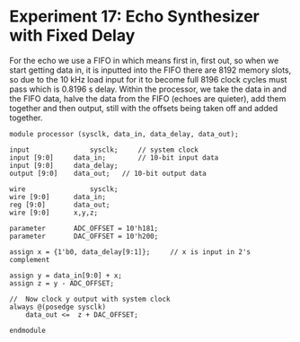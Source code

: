 # Experiment 17: Echo Synthesizer with Fixed Delay

For the echo we use a FIFO in which means first in, first out, so when we start getting data in, it is inputted into the FIFO there are 8192 memory slots, so due to the 10 kHz load input for it to become full 8196 clock cycles must pass which is 0.8196 s delay. Within the processor, we take the data in and the FIFO data, halve the data from the FIFO (echoes are quieter), add them together and then output, still with the offsets being taken off and added together. 

    module processor (sysclk, data_in, data_delay, data_out);

	input				sysclk;		// system clock
	input [9:0]		data_in;		// 10-bit input data
	input [9:0]		data_delay;
	output [9:0] 	data_out;	// 10-bit output data

	wire				sysclk;
	wire [9:0]		data_in;
	reg [9:0] 		data_out;
	wire [9:0]		x,y,z;

	parameter 		ADC_OFFSET = 10'h181;
	parameter 		DAC_OFFSET = 10'h200;

	assign x = {1'b0, data_delay[9:1]};		// x is input in 2's complement
	
	assign y = data_in[9:0] + x;
	assign z = y - ADC_OFFSET;
	
	//  Now clock y output with system clock
	always @(posedge sysclk)
		data_out <=  z + DAC_OFFSET;
		
    endmodule
